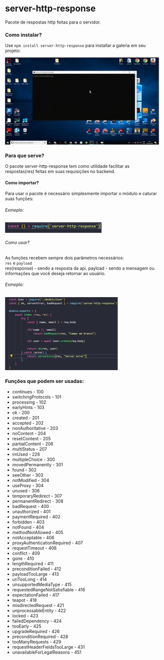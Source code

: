 # server-http-response
Pacote de respostas http feitas para o servidor.

### Como instalar?
Use `npm install server-http-response` para installar a galeria em seu projeto:<br />

![How to install](/install.gif)

### Para que serve?
O pacote server-http-response tem como utilidade facilitar as respostas(res) feitas em suas requisições no backend.<br />

#### Como importar?
Para usar o pacote é necessário simplesmente importar o módulo e caturar suas funções:

###### Exmeplo:
![How to import](/import.png)


###### Como usar?
As funções recebem sempre dois parâmetros necessários:<br />
`res` e `payload`<br />
res(response) - sendo a resposta da api.
payload - sendo a mensagem ou informações que você deseja retornar ao usuário.<br />

###### Exmeplo:
![How to use](/function.png)

### Funções que podem ser usadas:

  * continues - 100<br />
  * switchingProtocols - 101<br />
  * processing - 102<br />
  * earlyHints - 103<br />
  * ok - 200<br />
  * created - 201<br />
  * accepted - 202<br />
  * nonAuthoritative - 203<br />
  * noContent - 204<br />
  * resetContent - 205<br />
  * partialContent - 206<br />
  * multiStatus - 207<br />
  * imUsed - 226<br />
  * multipleChoice - 300 <br />
  * movedPermanently - 301 <br />
  * found - 302 <br />
  * seeOther - 303 <br />
  * notModified - 304 <br />
  * useProxy - 304 <br />
  * unused - 306 <br />
  * temporaryRedirect - 307 <br />
  * permanentRedirect - 308 <br />
  * badRequest - 400 <br />
  * unauthorized - 401 <br />
  * paymentRequired - 402 <br />
  * forbidden - 403 <br />
  * notFound - 404 <br />
  * methodNotAllowed - 405 <br />
  * notAcceptable - 406 <br />
  * proxyAuthenticationRequired - 407 <br />
  * requestTimeout - 408 <br />
  * conflict - 409 <br />
  * gone - 410 <br />
  * lengthRequired - 411 <br />
  * preconditionFailed - 412 <br />
  * payloadTooLarge - 413 <br />
  * uriTooLong - 414 <br />
  * unsupportedMediaType - 415 <br />
  * requestedRangeNotSatisfiable - 416 <br />
  * expectationFailed - 417 <br />
  * teapot - 418 <br />
  * misdirectedRequest - 421 <br />
  * unprocessableEntity - 422 <br />
  * locked - 423 <br />
  * failedDependency - 424 <br />
  * tooEarly - 425 <br />
  * upgradeRequired - 426 <br />
  * preconditionRequired - 428 <br />
  * tooManyRequests - 429 <br />
  * requestHeaderFieldsTooLarge - 431 <br />
  * unavailableForLegalReasons - 451 <br />
